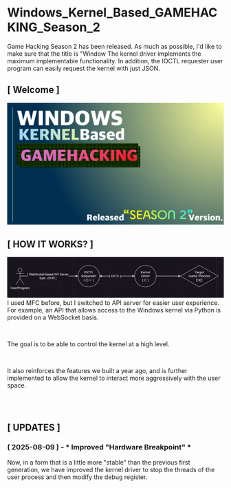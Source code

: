 # Windows_Kernel_Based_GAMEHACKING_Season_2
Game Hacking Season 2 has been released.  As much as possible, I'd like to make sure that the title is "Window The kernel driver implements the maximum implementable functionality.  In addition, the IOCTL requester user program can easily request the kernel with just JSON.

## [ Welcome ]
![initial](https://github.com/lastime1650/Windows_Kernel_Based_GAMEHACKING_Season_2/blob/main/Images/Windows_KernelBased_GAMEHACK_LOGO.png)

## [ HOW IT WORKS? ]
![initial](https://github.com/lastime1650/Windows_Kernel_Based_GAMEHACKING_Season_2/blob/main/Images/SimpleArch.png)
I used MFC before, but I switched to API server for easier user experience.
For example, an API that allows access to the Windows kernel via Python is provided on a WebSocket basis.

<br>

The goal is to be able to control the kernel at a high level.

<br>

It also reinforces the features we built a year ago, and is further implemented to allow the kernel to interact more aggressively with the user space.

<br>

<br>

## [ UPDATES ]

### ( 2025-08-09 ) - * Improved "Hardware Breakpoint" *
Now, in a form that is a little more "stable" than the previous first generation, we have improved the kernel driver to stop the threads of the user process and then modify the debug register.
